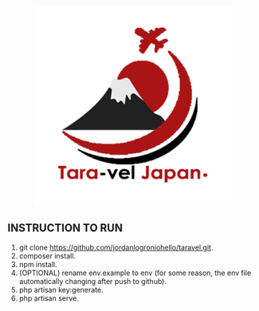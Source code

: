<p align="center"><a href="#" target="_blank"><img src="https://raw.githubusercontent.com/jordanlogroniohello/taravel/main/public/images/taravellogo.png" width="400"></a></p>


## INSTRUCTION TO RUN
1. git clone https://github.com/jordanlogroniohello/taravel.git.
2. composer install.
3. npm install.
4. (OPTIONAL) rename env.example to env (for some reason, the env file automatically changing after push to github).
5. php artisan key:generate.
6. php artisan serve.


